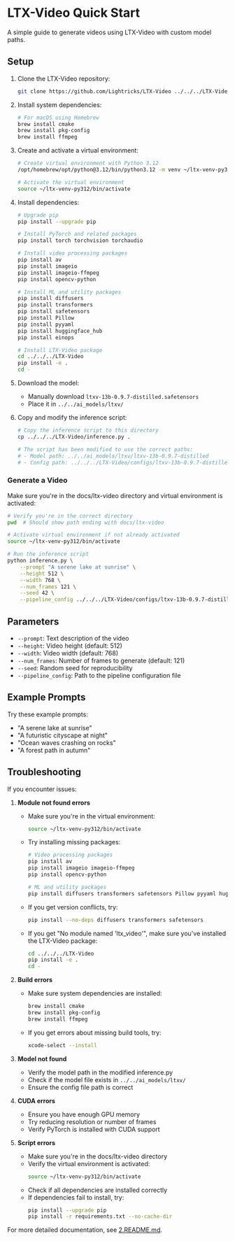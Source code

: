 # LTX-Video Quick Start

A simple guide to generate videos using LTX-Video with custom model paths.

## Setup

1. Clone the LTX-Video repository:
   ```bash
   git clone https://github.com/Lightricks/LTX-Video ../../../LTX-Video
   ```

2. Install system dependencies:
   ```bash
   # For macOS using Homebrew
   brew install cmake
   brew install pkg-config
   brew install ffmpeg
   ```

3. Create and activate a virtual environment:
   ```bash
   # Create virtual environment with Python 3.12
   /opt/homebrew/opt/python@3.12/bin/python3.12 -m venv ~/ltx-venv-py312

   # Activate the virtual environment
   source ~/ltx-venv-py312/bin/activate
   ```

4. Install dependencies:
   ```bash
   # Upgrade pip
   pip install --upgrade pip

   # Install PyTorch and related packages
   pip install torch torchvision torchaudio

   # Install video processing packages
   pip install av
   pip install imageio
   pip install imageio-ffmpeg
   pip install opencv-python

   # Install ML and utility packages
   pip install diffusers
   pip install transformers
   pip install safetensors
   pip install Pillow
   pip install pyyaml
   pip install huggingface_hub
   pip install einops

   # Install LTX-Video package
   cd ../../../LTX-Video
   pip install -e .
   cd -
   ```

5. Download the model:
   - Manually download `ltxv-13b-0.9.7-distilled.safetensors`
   - Place it in `../../ai_models/ltxv/`

6. Copy and modify the inference script:
   ```bash
   # Copy the inference script to this directory
   cp ../../../LTX-Video/inference.py .

   # The script has been modified to use the correct paths:
   # - Model path: ../../ai_models/ltxv/ltxv-13b-0.9.7-distilled
   # - Config path: ../../../LTX-Video/configs/ltxv-13b-0.9.7-distilled.yaml
   ```

### Generate a Video

Make sure you're in the docs/ltx-video directory and virtual environment is activated:
```bash
# Verify you're in the correct directory
pwd  # Should show path ending with docs/ltx-video

# Activate virtual environment if not already activated
source ~/ltx-venv-py312/bin/activate

# Run the inference script
python inference.py \
    --prompt "A serene lake at sunrise" \
    --height 512 \
    --width 768 \
    --num_frames 121 \
    --seed 42 \
    --pipeline_config ../../../LTX-Video/configs/ltxv-13b-0.9.7-distilled.yaml
```

## Parameters

- `--prompt`: Text description of the video
- `--height`: Video height (default: 512)
- `--width`: Video width (default: 768)
- `--num_frames`: Number of frames to generate (default: 121)
- `--seed`: Random seed for reproducibility
- `--pipeline_config`: Path to the pipeline configuration file

## Example Prompts

Try these example prompts:
- "A serene lake at sunrise"
- "A futuristic cityscape at night"
- "Ocean waves crashing on rocks"
- "A forest path in autumn"

## Troubleshooting

If you encounter issues:

1. **Module not found errors**
   - Make sure you're in the virtual environment:
     ```bash
     source ~/ltx-venv-py312/bin/activate
     ```
   - Try installing missing packages:
     ```bash
     # Video processing packages
     pip install av
     pip install imageio imageio-ffmpeg
     pip install opencv-python

     # ML and utility packages
     pip install diffusers transformers safetensors Pillow pyyaml huggingface_hub einops
     ```
   - If you get version conflicts, try:
     ```bash
     pip install --no-deps diffusers transformers safetensors
     ```
   - If you get "No module named 'ltx_video'", make sure you've installed the LTX-Video package:
     ```bash
     cd ../../../LTX-Video
     pip install -e .
     cd -
     ```

2. **Build errors**
   - Make sure system dependencies are installed:
     ```bash
     brew install cmake
     brew install pkg-config
     brew install ffmpeg
     ```
   - If you get errors about missing build tools, try:
     ```bash
     xcode-select --install
     ```

3. **Model not found**
   - Verify the model path in the modified inference.py
   - Check if the model file exists in `../../ai_models/ltxv/`
   - Ensure the config file path is correct

4. **CUDA errors**
   - Ensure you have enough GPU memory
   - Try reducing resolution or number of frames
   - Verify PyTorch is installed with CUDA support

5. **Script errors**
   - Make sure you're in the docs/ltx-video directory
   - Verify the virtual environment is activated:
     ```bash
     source ~/ltx-venv-py312/bin/activate
     ```
   - Check if all dependencies are installed correctly
   - If dependencies fail to install, try:
     ```bash
     pip install --upgrade pip
     pip install -r requirements.txt --no-cache-dir
     ```

For more detailed documentation, see [2.README.md](2.README.md). 